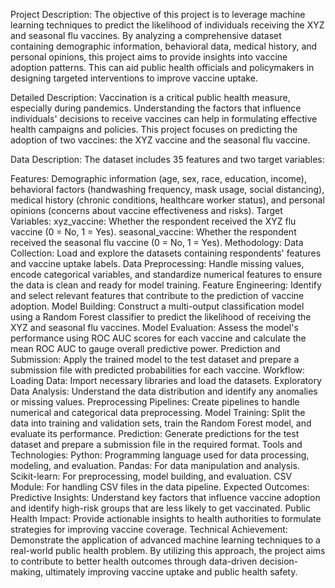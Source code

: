 Project Description:
The objective of this project is to leverage machine learning techniques to predict the likelihood of individuals receiving the XYZ and seasonal flu vaccines. By analyzing a comprehensive dataset containing demographic information, behavioral data, medical history, and personal opinions, this project aims to provide insights into vaccine adoption patterns. This can aid public health officials and policymakers in designing targeted interventions to improve vaccine uptake.

Detailed Description:
Vaccination is a critical public health measure, especially during pandemics. Understanding the factors that influence individuals' decisions to receive vaccines can help in formulating effective health campaigns and policies. This project focuses on predicting the adoption of two vaccines: the XYZ vaccine and the seasonal flu vaccine.

Data Description:
The dataset includes 35 features and two target variables:

Features: Demographic information (age, sex, race, education, income), behavioral factors (handwashing frequency, mask usage, social distancing), medical history (chronic conditions, healthcare worker status), and personal opinions (concerns about vaccine effectiveness and risks).
Target Variables:
xyz_vaccine: Whether the respondent received the XYZ flu vaccine (0 = No, 1 = Yes).
seasonal_vaccine: Whether the respondent received the seasonal flu vaccine (0 = No, 1 = Yes).
Methodology:
Data Collection: Load and explore the datasets containing respondents' features and vaccine uptake labels.
Data Preprocessing: Handle missing values, encode categorical variables, and standardize numerical features to ensure the data is clean and ready for model training.
Feature Engineering: Identify and select relevant features that contribute to the prediction of vaccine adoption.
Model Building: Construct a multi-output classification model using a Random Forest classifier to predict the likelihood of receiving the XYZ and seasonal flu vaccines.
Model Evaluation: Assess the model's performance using ROC AUC scores for each vaccine and calculate the mean ROC AUC to gauge overall predictive power.
Prediction and Submission: Apply the trained model to the test dataset and prepare a submission file with predicted probabilities for each vaccine.
Workflow:
Loading Data: Import necessary libraries and load the datasets.
Exploratory Data Analysis: Understand the data distribution and identify any anomalies or missing values.
Preprocessing Pipelines: Create pipelines to handle numerical and categorical data preprocessing.
Model Training: Split the data into training and validation sets, train the Random Forest model, and evaluate its performance.
Prediction: Generate predictions for the test dataset and prepare a submission file in the required format.
Tools and Technologies:
Python: Programming language used for data processing, modeling, and evaluation.
Pandas: For data manipulation and analysis.
Scikit-learn: For preprocessing, model building, and evaluation.
CSV Module: For handling CSV files in the data pipeline.
Expected Outcomes:
Predictive Insights: Understand key factors that influence vaccine adoption and identify high-risk groups that are less likely to get vaccinated.
Public Health Impact: Provide actionable insights to health authorities to formulate strategies for improving vaccine coverage.
Technical Achievement: Demonstrate the application of advanced machine learning techniques to a real-world public health problem.
By utilizing this approach, the project aims to contribute to better health outcomes through data-driven decision-making, ultimately improving vaccine uptake and public health safety.
